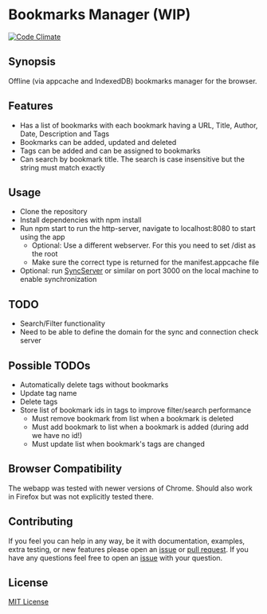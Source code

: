 # Bookmarks Manager (WIP)

[![Code Climate](https://codeclimate.com/github/nponiros/bookmarks_manager/badges/gpa.svg)](https://codeclimate.com/github/nponiros/bookmarks_manager)

## Synopsis

Offline (via appcache and IndexedDB) bookmarks manager for the browser.

## Features

* Has a list of bookmarks with each bookmark having a URL, Title, Author, Date, Description and Tags
* Bookmarks can be added, updated and deleted
* Tags can be added and can be assigned to bookmarks
* Can search by bookmark title. The search is case insensitive but the string must match exactly

## Usage

* Clone the repository
* Install dependencies with npm install
* Run npm start to run the http-server, navigate to localhost:8080 to start using the app
  * Optional: Use a different webserver. For this you need to set /dist as the root
  * Make sure the correct type is returned for the manifest.appcache file
* Optional: run [SyncServer](https://github.com/nponiros/sync_server) or similar on port 3000 on the local machine to enable synchronization

## TODO

* Search/Filter functionality
* Need to be able to define the domain for the sync and connection check server

## Possible TODOs

* Automatically delete tags without bookmarks
* Update tag name
* Delete tags
* Store list of bookmark ids in tags to improve filter/search performance
  * Must remove bookmark from list when a bookmark is deleted
  * Must add bookmark to list when a bookmark is added (during add we have no id!)
  * Must update list when bookmark's tags are changed

## Browser Compatibility

The webapp was tested with newer versions of Chrome. Should also work in Firefox but was not explicitly tested there.

## Contributing

If you feel you can help in any way, be it with documentation, examples, extra testing, or new features please open an [issue](https://github.com/nponiros/bookmarks_manager/issues) or [pull request](https://github.com/nponiros/bookmarks_manager/pulls).
If you have any questions feel free to open an [issue](https://github.com/nponiros/bookmarks_manager/issues) with your question.

## License
[MIT License](./LICENSE)
